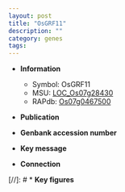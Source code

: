 ```yaml
---
layout: post
title: "OsGRF11"
description: ""
category: genes
tags: 
---
```


* **Information**  
    + Symbol: OsGRF11  
    + MSU: [LOC_Os07g28430](http://rice.uga.edu/cgi-bin/ORF_infopage.cgi?orf=LOC_Os07g28430)  
    + RAPdb: [Os07g0467500](http://rapdb.dna.affrc.go.jp/viewer/gbrowse_details/irgsp1?name=Os07g0467500)  

* **Publication**  

* **Genbank accession number**  

* **Key message**  

* **Connection**  

[//]: # * **Key figures**  


